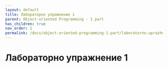 ```yaml
---
layout: default
title: Лабораторно упражнение 1
parent: Object-oriented Programming - 1 part
has_children: true
nav_order: 1
permalink: /docs/object-oriented-programming-1-part/laboratorno-uprazhnenie-1
---
```


# Лабораторно упражнение 1

